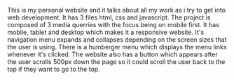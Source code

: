 This is my personal website and it talks about all my work  as i try to get into web development. It has 3 files html, css and javascript. 
The project is composed of 3 media querries with the focus being on mobile first. It has mobile, tablet and desktop which makes it a responsive website.
It's navigation menu expands and collapses depending on the screen sizes that the user is using. There is a humberger menu which displays the menu links whenever it's clicked.
The website also has a button which appears after the user scrolls 500px down the page so it could scroll the user back to the top if they want to go to the top.

